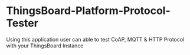 # ThingsBoard-Platform-Protocol-Tester
Using this application user can able to test CoAP, MQTT & HTTP Protocol with your ThingsBoard Instance
